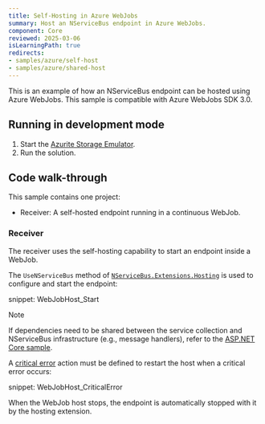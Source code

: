 ```yaml
---
title: Self-Hosting in Azure WebJobs
summary: Host an NServiceBus endpoint in Azure WebJobs.
component: Core
reviewed: 2025-03-06
isLearningPath: true
redirects:
- samples/azure/self-host
- samples/azure/shared-host
---
```


This is an example of how an NServiceBus endpoint can be hosted using Azure WebJobs. This sample is compatible with Azure WebJobs SDK 3.0.

## Running in development mode

 1. Start the [Azurite Storage Emulator](https://learn.microsoft.com/en-us/azure/storage/common/storage-use-azurite).
 2. Run the solution.

## Code walk-through

This sample contains one project:

- Receiver: A self-hosted endpoint running in a continuous WebJob.

### Receiver

The receiver uses the self-hosting capability to start an endpoint inside a WebJob.

The `UseNServiceBus` method of [`NServiceBus.Extensions.Hosting`](/nservicebus/hosting/extensions-hosting.md) is used to configure and start the endpoint:

snippet: WebJobHost_Start

> [!NOTE]
> If dependencies need to be shared between the service collection and NServiceBus infrastructure (e.g., message handlers), refer to the [ASP.NET Core sample](/samples/dependency-injection/aspnetcore).

A [critical error](/nservicebus/hosting/critical-errors.md) action must be defined to restart the host when a critical error occurs:

snippet: WebJobHost_CriticalError

When the WebJob host stops, the endpoint is automatically stopped with it by the hosting extension.
